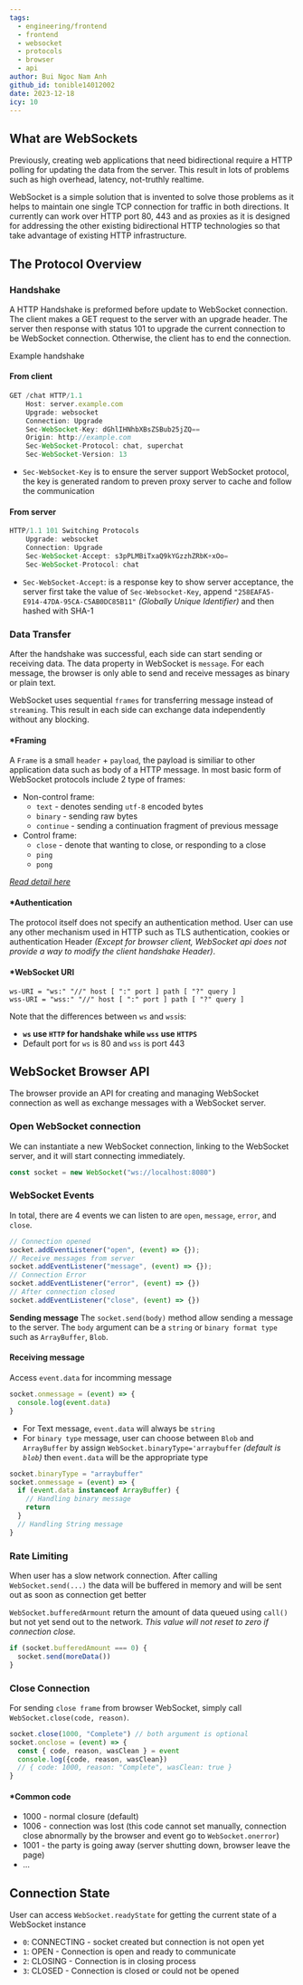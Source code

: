 ```yaml
---
tags:
  - engineering/frontend
  - frontend
  - websocket
  - protocols
  - browser
  - api
author: Bui Ngoc Nam Anh
github_id: tonible14012002
date: 2023-12-18
icy: 10
---
```


## What are WebSockets
Previously, creating web applications that need bidirectional require a HTTP polling for updating the data from the server. 
This result in lots of problems such as high overhead, latency, not-truthly realtime.

WebSocket is a simple solution that is invented to solve those problems as it helps to maintain one single TCP connection for traffic in both directions. It currently can work over HTTP port 80, 443 and as proxies as it is designed for addressing the other existing bidirectional HTTP technologies so that take advantage of existing HTTP infrastructure.

## The Protocol Overview
### Handshake
A HTTP Handshake is preformed before update to WebSocket connection. The client makes a GET request to the server with an upgrade header. The server then response with status 101 to upgrade the current connection to be WebSocket connection. Otherwise, the client has to end the connection.

Example handshake

#### From client
```javascript
GET /chat HTTP/1.1
    Host: server.example.com
    Upgrade: websocket
    Connection: Upgrade
    Sec-WebSocket-Key: dGhlIHNhbXBsZSBub25jZQ==
    Origin: http://example.com
    Sec-WebSocket-Protocol: chat, superchat
    Sec-WebSocket-Version: 13
```
- `Sec-WebSocket-Key` is to ensure the server support WebSocket protocol, the key is generated random to preven proxy server to cache and follow the communication

#### From server
```javascript
HTTP/1.1 101 Switching Protocols
    Upgrade: websocket
    Connection: Upgrade
    Sec-WebSocket-Accept: s3pPLMBiTxaQ9kYGzzhZRbK+xOo=
    Sec-WebSocket-Protocol: chat
```
- `Sec-WebSocket-Accept`: is a response key to show server acceptance, the server first take the value of `Sec-Websocket-Key`, append `"258EAFA5-E914-47DA-95CA-C5AB0DC85B11"` *(Globally Unique Identifier)* and then hashed with SHA-1

### Data Transfer
After the handshake was successful, each side can start sending or receiving data. The data property in WebSocket is `message`. For each message, the browser is only able to send and receive messages as binary or plain text.

WebSocket uses sequential `frames` for transferring message instead of `streaming`. This result in each side can exchange data independently without any blocking.

#### *Framing
A `Frame` is a small `header` + `payload`, the payload is similiar to other application data such as body of a HTTP message. 
In most basic form of WebSocket protocols include 2 type of frames:
- Non-control frame:
  + `text` - denotes sending `utf-8` encoded bytes
  + `binary` - sending raw bytes
  + `continue` - sending a continuation fragment of previous message
- Control frame:
  + `close` - denote that wanting to close, or responding to a close
  - `ping`
  - `pong`

*[Read detail here](https://datatracker.ietf.org/doc/html/rfc6455#section-5.2)*

#### *Authentication
The protocol itself does not specify an authentication method. User can use any other mechanism used in HTTP such as TLS authentication, cookies or authentication Header *(Except for browser client, WebSocket api does not provide a way to modify the client handshake Header)*.

#### *WebSocket URI
```
ws-URI = "ws:" "//" host [ ":" port ] path [ "?" query ]
wss-URI = "wss:" "//" host [ ":" port ] path [ "?" query ]
```
Note that the differences between `ws` and `wss`is:
- **`ws` use `HTTP` for handshake while `wss` use `HTTPS`**
- Default port for `ws` is 80 and `wss` is port 443

## WebSocket Browser API
The browser provide an API for creating and managing WebSocket connection as well as exchange messages with a WebSocket server.

### Open WebSocket connection
We can instantiate a new WebSocket connection, linking to the WebSocket server, and it will start connecting immediately. 

```typescript
const socket = new WebSocket("ws://localhost:8080")
```

### WebSocket Events
In total, there are 4 events we can listen to are `open`, `message`, `error`, and `close`.
```typescript
// Connection opened
socket.addEventListener("open", (event) => {});
// Receive messages from server
socket.addEventListener("message", (event) => {});
// Connection Error
socket.addEventListener("error", (event) => {})
// After connection closed
socket.addEventListener("close", (event) => {})
```

**Sending message**
The `socket.send(body)` method allow sending a message to the server. The `body` argument can be a `string` or `binary format type` such as `ArrayBuffer`, `Blob`.

#### Receiving message
Access `event.data` for incomming message
```typescript
socket.onmessage = (event) => {
  console.log(event.data)
}
```
- For Text message, `event.data` will always be `string`
- For `binary type` message, user can choose between `Blob` and `ArrayBuffer` by assign `WebSocket.binaryType='arraybuffer` *(default is `blob`)* then `event.data` will be the appropriate type

```typescript
socket.binaryType = "arraybuffer"
socket.onmessage = (event) => {
  if (event.data instanceof ArrayBuffer) {
    // Handling binary message
    return
  }
  // Handling String message
}
```

### Rate Limiting
When user has a slow network connection. After calling `WebSocket.send(...)` the data will be buffered in memory and will be sent out as soon as connection get better

`WebSocket.bufferedArmount` return the amount of data queued using `call()` but not yet send out to the network. *This value will not reset to zero if connection close.*

```typescript
if (socket.bufferedAmount === 0) {
  socket.send(moreData())
}
```

### Close Connection
For sending `close frame` from browser WebSocket, simply call `WebSocket.close(code, reason)`.

```typescript
socket.close(1000, "Complete") // both argument is optional
socket.onclose = (event) => {
  const { code, reason, wasClean } = event
  console.log({code, reason, wasClean})
  // { code: 1000, reason: "Complete", wasClean: true }
}
```

#### *Common code
- 1000 - normal closure (default)
- 1006 - connection was lost (this code cannot set manually, connection close abnormally by the browser and event go to `WebSocket.onerror`)
- 1001 - the party is going away (server shutting down, browser leave the page)
- ...

## Connection State
User can access `WebSocket.readyState` for getting the current state of a WebSocket instance
- `0`: CONNECTING - socket created but connection is not open yet
- `1`: OPEN - Connection is open and ready to communicate 
- `2`: CLOSING - Connection is in closing process
- `3`: CLOSED - Connection is closed or could not be opened
